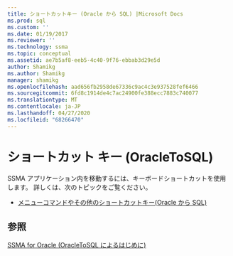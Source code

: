 ```yaml
---
title: ショートカットキー (Oracle から SQL) |Microsoft Docs
ms.prod: sql
ms.custom: ''
ms.date: 01/19/2017
ms.reviewer: ''
ms.technology: ssma
ms.topic: conceptual
ms.assetid: ae7b5af8-eeb5-4c40-9f76-ebbab3d29e5d
author: Shamikg
ms.author: Shamikg
manager: shamikg
ms.openlocfilehash: aad656fb2958de67336c9ac4c3e937528fef6466
ms.sourcegitcommit: 6fd8c1914de4c7ac24900fe388ecc7883c740077
ms.translationtype: MT
ms.contentlocale: ja-JP
ms.lasthandoff: 04/27/2020
ms.locfileid: "68266470"
---
```

# <a name="shortcut-keysoracle-to-sql"></a>ショートカット キー (OracleToSQL)
SSMA アプリケーション内を移動するには、キーボードショートカットを使用します。 詳しくは、次のトピックをご覧ください。  
  
-   [メニューコマンドやその他のショートカットキー&#40;Oracle から SQL&#41;](../../ssma/oracle/menu-commands-and-other-shortcut-keys-oracle-to-sql.md)  
  
## <a name="see-also"></a>参照  
[SSMA for Oracle &#40;OracleToSQL によるはじめに&#41;](../../ssma/oracle/getting-started-with-ssma-for-oracle-oracletosql.md)  
  
